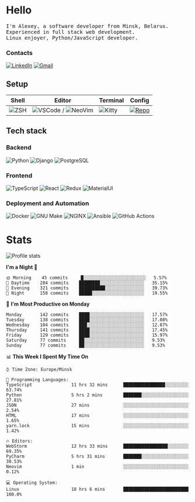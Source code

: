 # Hello

<p>
    <samp>
        I'm Alexey, a software developer from Minsk, Belarus.
        <br>
	Experienced in full stack web development.
	<br>
	Linux enjoyer, Python/JavaScript developer.
    </samp>
</p>

### Contacts

[![LinkedIn](https://img.icons8.com/fluency/48/000000/linkedin.png)](https://www.linkedin.com/in/dhvcc/)
[![Gmail](https://img.icons8.com/fluency/48/000000/gmail-new.png)](mailto:alexey.artishevskiy@gmail.com)

## Setup

| Shell | Editor | Terminal | Config |
|-------|--------|----------|--------|
| ![ZSH](https://img.shields.io/badge/-ZSH-000000?style=flat&logo=GNU-Bash) | ![VSCode](https://img.shields.io/badge/-VSCode-000000?style=flat&logo=Visual-Studio-Code&logoColor=0066b8) / ![NeoVim](https://img.shields.io/badge/-NeoVim-000000?style=flat&logo=Neovim) | ![Kitty](https://img.shields.io/badge/-Kitty-000000?style=flat&logo=Windows-Terminal) | [![Repo](https://img.shields.io/badge/-Repo-000000?style=flat&logo=Github)](https://github.com/dhvcc/configs)


## Tech stack

### Backend

![Python](https://img.shields.io/badge/-Python-black?style=flat&logo=Python&logoColor=FFE17E)
![Django](https://img.shields.io/badge/-Django-black?style=flat&logo=Django&logoColor=20AA76)
![PostgreSQL](https://img.shields.io/badge/-PostgreSQL-black?style=flat&logo=PostgreSQL)

### Frontend

![TypeScript](https://img.shields.io/badge/-TypeScript-black?style=flat&logo=TypeScript)
![React](https://img.shields.io/badge/-React-black?style=flat&logo=React)
![Redux](https://img.shields.io/badge/-Redux-black?style=flat&logo=Redux&logoColor=764ABC)
![MaterialUI](https://img.shields.io/badge/-MaterialUI-black?style=flat&logo=MUI&logoColor=9170c2)

### Deployment and Automation

![Docker](https://img.shields.io/badge/-Docker-black?style=flat&logo=Docker)
![GNU Make](https://img.shields.io/badge/-GNU%20Make-black?style=flat&logo=GNU)
![NGINX](https://img.shields.io/badge/-NGINX-black?style=flat&logo=NGINX&logoColor=009639)
![Ansible](https://img.shields.io/badge/-Ansible-black?style=flat&logo=Ansible)
![GitHub Actions](https://img.shields.io/badge/-GitHub%20Actions-black?style=flat&logo=GitHub-Actions)

# Stats

![Profile stats](https://github-readme-stats.dhvcc.vercel.app/api?username=dhvcc&hide_title=true&show_icons=true&count_private=true&theme=react&hide_border=true)

<!--START_SECTION:waka-->
**I'm a Night 🦉** 

```text
🌞 Morning    45 commits     █░░░░░░░░░░░░░░░░░░░░░░░░   5.57% 
🌆 Daytime    284 commits    ████████░░░░░░░░░░░░░░░░░   35.15% 
🌃 Evening    321 commits    ██████████░░░░░░░░░░░░░░░   39.73% 
🌙 Night      158 commits    █████░░░░░░░░░░░░░░░░░░░░   19.55%

```
📅 **I'm Most Productive on Monday** 

```text
Monday       142 commits    ████░░░░░░░░░░░░░░░░░░░░░   17.57% 
Tuesday      138 commits    ████░░░░░░░░░░░░░░░░░░░░░   17.08% 
Wednesday    104 commits    ███░░░░░░░░░░░░░░░░░░░░░░   12.87% 
Thursday     141 commits    ████░░░░░░░░░░░░░░░░░░░░░   17.45% 
Friday       129 commits    ████░░░░░░░░░░░░░░░░░░░░░   15.97% 
Saturday     77 commits     ██░░░░░░░░░░░░░░░░░░░░░░░   9.53% 
Sunday       77 commits     ██░░░░░░░░░░░░░░░░░░░░░░░   9.53%

```


📊 **This Week I Spent My Time On** 

```text
⌚︎ Time Zone: Europe/Minsk

💬 Programming Languages: 
TypeScript               11 hrs 32 mins      ████████████████░░░░░░░░░   63.74% 
Python                   5 hrs 2 mins        ███████░░░░░░░░░░░░░░░░░░   27.81% 
JSON                     27 mins             ░░░░░░░░░░░░░░░░░░░░░░░░░   2.54% 
HTML                     17 mins             ░░░░░░░░░░░░░░░░░░░░░░░░░   1.65% 
yarn.lock                15 mins             ░░░░░░░░░░░░░░░░░░░░░░░░░   1.42%

🔥 Editors: 
WebStorm                 12 hrs 33 mins      █████████████████░░░░░░░░   69.35% 
PyCharm                  5 hrs 31 mins       ███████░░░░░░░░░░░░░░░░░░   30.53% 
Neovim                   1 min               ░░░░░░░░░░░░░░░░░░░░░░░░░   0.12%

💻 Operating System: 
Linux                    18 hrs 6 mins       █████████████████████████   100.0%

```


<!--END_SECTION:waka-->
